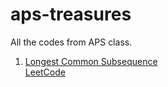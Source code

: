 # aps-treasures
All the codes from APS class.
1. [Longest Common Subsequence](https://github.com/SandeepUrankar/aps-treasures/blob/main/longest-common-subsequence.py) <br>
   [LeetCode](https://leetcode.com/problems/longest-common-subsequence/)
